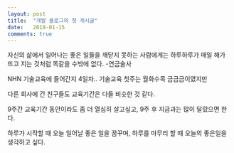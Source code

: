 ```yaml
---
layout: post
title:  "개발 블로그의 첫 게시글"
date:   2018-01-15
comments: true
---
```


<p class="intro"><span class="dropcap">자</span>신의 삶에서 일어나는 좋은 일들을 깨닫지 못하는 사람에게는 하루하루가 매일 해가 뜨고 지는 것처럼 똑같을 수밖에 없다. -연금술사</p>

NHN 기술교육에 들어간지 4일차.. 기술교육 첫주는 월화수목 금금금이였지만

다른 회사에 간 친구들도 교육기간은 다들 비슷한 것 같다.

9주간 교육기간 동안이라도 좀 더 열심히 살고싶고, 9주 후 지금과는 많이 달랐으면 한다.

하루가 시작할 때 오늘 일어날 좋은 일을 꿈꾸며, 하루를 마무리 할 때 오늘의 좋은일을 생각하고 싶다.
